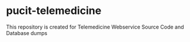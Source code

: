 # pucit-telemedicine
This repository is created for Telemedicine Webservice  Source Code and Database dumps
